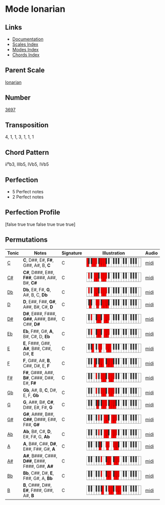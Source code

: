 # Mode Ionarian

## Links

- [Documentation](README.md)
- [Scales Index](Scales.md)
- [Modes Index](Modes.md)
- [Chords Index](Chords.md)

## Parent Scale

[Ionarian](ScaleIonarian.md)

## Number

[3697](https://ianring.com/musictheory/scales/3697)

## Transposition

4, 1, 1, 3, 1, 1, 1

## Chord Pattern

ii⁰b3, IIIb5, IVb5, IVb5

## Perfection

- 5 Perfect notes
- 2 Perfect notes

## Perfection Profile

[false true true false true true true]

## Permutations

| Tonic | Notes | Signature | Illustration | Audio |
|-------|-------|-----------|--------------|-------|
| [C](ModeCNaturalIonarian.md) | **C**, D##, E#, **F#**, G##, A#, B, **C** | C | ![CNaturalIonarian](ModeCNaturalIonarian.png) | [midi](https://github.com/edipermadi/music/blob/main/docs/ModeCNaturalIonarian.mid?raw=true) |
| [C#](ModeCSharpIonarian.md) | **C#**, D###, E##, **F##**, G###, A##, B#, **C#** | C | ![CSharpIonarian](ModeCSharpIonarian.png) | [midi](https://github.com/edipermadi/music/blob/main/docs/ModeCSharpIonarian.mid?raw=true) |
| [Db](ModeDFlatIonarian.md) | **Db**, E#, F#, **G**, A#, B, C, **Db** | C | ![DFlatIonarian](ModeDFlatIonarian.png) | [midi](https://github.com/edipermadi/music/blob/main/docs/ModeDFlatIonarian.mid?raw=true) |
| [D](ModeDNaturalIonarian.md) | **D**, E##, F##, **G#**, A##, B#, C#, **D** | C | ![DNaturalIonarian](ModeDNaturalIonarian.png) | [midi](https://github.com/edipermadi/music/blob/main/docs/ModeDNaturalIonarian.mid?raw=true) |
| [D#](ModeDSharpIonarian.md) | **D#**, E###, F###, **G##**, A###, B##, C##, **D#** | C | ![DSharpIonarian](ModeDSharpIonarian.png) | [midi](https://github.com/edipermadi/music/blob/main/docs/ModeDSharpIonarian.mid?raw=true) |
| [Eb](ModeEFlatIonarian.md) | **Eb**, F##, G#, **A**, B#, C#, D, **Eb** | C | ![EFlatIonarian](ModeEFlatIonarian.png) | [midi](https://github.com/edipermadi/music/blob/main/docs/ModeEFlatIonarian.mid?raw=true) |
| [E](ModeENaturalIonarian.md) | **E**, F###, G##, **A#**, B##, C##, D#, **E** | C | ![ENaturalIonarian](ModeENaturalIonarian.png) | [midi](https://github.com/edipermadi/music/blob/main/docs/ModeENaturalIonarian.mid?raw=true) |
| [F](ModeFNaturalIonarian.md) | **F**, G##, A#, **B**, C##, D#, E, **F** | C | ![FNaturalIonarian](ModeFNaturalIonarian.png) | [midi](https://github.com/edipermadi/music/blob/main/docs/ModeFNaturalIonarian.mid?raw=true) |
| [F#](ModeFSharpIonarian.md) | **F#**, G###, A##, **B#**, C###, D##, E#, **F#** | C | ![FSharpIonarian](ModeFSharpIonarian.png) | [midi](https://github.com/edipermadi/music/blob/main/docs/ModeFSharpIonarian.mid?raw=true) |
| [Gb](ModeGFlatIonarian.md) | **Gb**, A#, B, **C**, D#, E, F, **Gb** | C | ![GFlatIonarian](ModeGFlatIonarian.png) | [midi](https://github.com/edipermadi/music/blob/main/docs/ModeGFlatIonarian.mid?raw=true) |
| [G](ModeGNaturalIonarian.md) | **G**, A##, B#, **C#**, D##, E#, F#, **G** | C | ![GNaturalIonarian](ModeGNaturalIonarian.png) | [midi](https://github.com/edipermadi/music/blob/main/docs/ModeGNaturalIonarian.mid?raw=true) |
| [G#](ModeGSharpIonarian.md) | **G#**, A###, B##, **C##**, D###, E##, F##, **G#** | C | ![GSharpIonarian](ModeGSharpIonarian.png) | [midi](https://github.com/edipermadi/music/blob/main/docs/ModeGSharpIonarian.mid?raw=true) |
| [Ab](ModeAFlatIonarian.md) | **Ab**, B#, C#, **D**, E#, F#, G, **Ab** | C | ![AFlatIonarian](ModeAFlatIonarian.png) | [midi](https://github.com/edipermadi/music/blob/main/docs/ModeAFlatIonarian.mid?raw=true) |
| [A](ModeANaturalIonarian.md) | **A**, B##, C##, **D#**, E##, F##, G#, **A** | C | ![ANaturalIonarian](ModeANaturalIonarian.png) | [midi](https://github.com/edipermadi/music/blob/main/docs/ModeANaturalIonarian.mid?raw=true) |
| [A#](ModeASharpIonarian.md) | **A#**, B###, C###, **D##**, E###, F###, G##, **A#** | C | ![ASharpIonarian](ModeASharpIonarian.png) | [midi](https://github.com/edipermadi/music/blob/main/docs/ModeASharpIonarian.mid?raw=true) |
| [Bb](ModeBFlatIonarian.md) | **Bb**, C##, D#, **E**, F##, G#, A, **Bb** | C | ![BFlatIonarian](ModeBFlatIonarian.png) | [midi](https://github.com/edipermadi/music/blob/main/docs/ModeBFlatIonarian.mid?raw=true) |
| [B](ModeBNaturalIonarian.md) | **B**, C###, D##, **E#**, F###, G##, A#, **B** | C | ![BNaturalIonarian](ModeBNaturalIonarian.png) | [midi](https://github.com/edipermadi/music/blob/main/docs/ModeBNaturalIonarian.mid?raw=true) |
